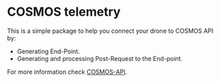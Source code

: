 # COSMOS telemetry

This is a simple package to help you connect your drone to COSMOS API by:
- Generating End-Point.
- Generating and processing Post-Request to the End-point.

For more information check [COSMOS-API](https://dmtest.cosmos.ali.jp/docapi).